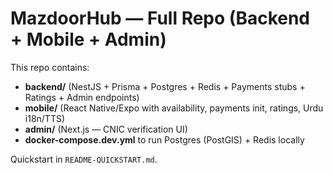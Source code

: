# MazdoorHub — Full Repo (Backend + Mobile + Admin)

This repo contains:
- **backend/** (NestJS + Prisma + Postgres + Redis + Payments stubs + Ratings + Admin endpoints)
- **mobile/** (React Native/Expo with availability, payments init, ratings, Urdu i18n/TTS)
- **admin/** (Next.js — CNIC verification UI)
- **docker-compose.dev.yml** to run Postgres (PostGIS) + Redis locally

Quickstart in `README-QUICKSTART.md`.
